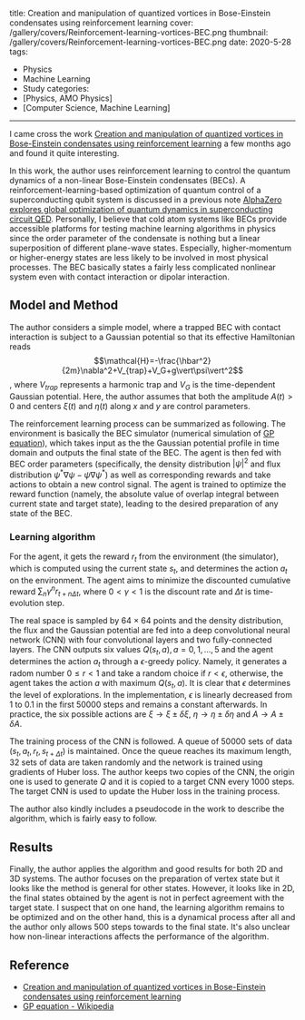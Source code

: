 title: Creation and manipulation of quantized vortices in Bose-Einstein condensates using reinforcement learning
cover: /gallery/covers/Reinforcement-learning-vortices-BEC.png
thumbnail: /gallery/covers/Reinforcement-learning-vortices-BEC.png
date: 2020-5-28
tags:
- Physics
- Machine Learning
- Study
categories:
- [Physics, AMO Physics]
- [Computer Science, Machine Learning]
---

I came cross the work [Creation and manipulation of quantized vortices in Bose-Einstein condensates using reinforcement learning](https://arxiv.org/abs/2003.05149) a few months ago and found it quite interesting.

<!-- more -->

In this work, the author uses reinforcement learning to control the quantum dynamics of a non-linear Bose-Einstein condensates (BECs). A reinforcement-learning-based optimization of quantum control of a superconducting qubit system is discussed in a previous note [AlphaZero explores global optimization of quantum dynamics in superconducting circuit QED]({{site.url}}{{site.baseurl}}{{"Global-optimization-of-quantum-dynamics-AlphaZero"}}). Personally, I believe that cold atom systems like BECs provide accessible platforms for testing machine learning algorithms in physics since the order parameter of the condensate is nothing but a linear superposition of different plane-wave states. Especially, higher-momentum or higher-energy states are less likely to be involved in most physical processes. The BEC basically states a fairly less complicated nonlinear system even with contact interaction or dipolar interaction.

## Model and Method
The author considers a simple model, where a trapped BEC with contact interaction is subject to a Gaussian potential so that its effective Hamiltonian reads
$$\mathcal{H}=-\frac{\hbar^2}{2m}\nabla^2+V_{trap}+V_G+g\vert\psi\vert^2$$
, where $V_{trap}$ represents a harmonic trap and $V_G$ is the time-dependent Gaussian potential. Here, the author assumes that both the amplitude $A(t)>0$ and centers $\xi(t)$ and $\eta(t)$ along $x$ and $y$ are control parameters.

The reinforcement learning process can be summarized as following. The environment is basically the BEC simulator (numerical simulation of [GP equation](https://en.wikipedia.org/wiki/Gross%E2%80%93Pitaevskii_equation)), which takes input as the the Gaussian potential profile in time domain and outputs the final state of the BEC. The agent is then fed with BEC order parameters (specifically, the density distribution $\vert\psi\vert^2$ and flux distribution $\psi^\ast\nabla\psi-\psi\nabla\psi^\ast$) as well as corresponding rewards and take actions to obtain a new control signal. The agent is trained to optimize the reward function (namely, the absolute value of overlap integral between current state and target state), leading to the desired preparation of any state of the BEC.

### Learning algorithm
For the agent, it gets the reward $r_t$ from the environment (the simulator), which is computed using the current state $s_t$, and determines the action $a_t$ on the environment. The agent aims to minimize the discounted cumulative reward $\sum_n\gamma^nr_{t+n\Delta t}$, where $0<\gamma<1$ is the discount rate and $\Delta t$ is time-evolution step.

The real space is sampled by 64 $\times$ 64 points and the density distribution, the flux and the Gaussian potential are fed into a deep convolutional neural network (CNN) with four convolutional layers and two fully-connected layers. The CNN outputs six values $Q(s_t,a),a=0,1,...,5$ and the agent determines the action $a_t$ through a $\epsilon$-greedy policy. Namely, it generates a radom number $0\leq r<1$ and take a random choice if $r<\epsilon$, otherwise, the agent takes the action $a$ with maximum $Q(s_t,a)$. It is clear that $\epsilon$ determines the level of explorations. In the implementation, $\epsilon$ is linearly decreased from 1 to 0.1 in the first 50000 steps and remains a constant afterwards. In practice, the six possible actions are $\xi\to\xi\pm\delta\xi$, $\eta\to\eta\pm\delta\eta$ and $A\to A\pm\delta A$.

The training process of the CNN is followed. A queue of 50000 sets of data $(s_t,a_t,r_t,s_{t+\Delta t})$ is maintained. Once the queue reaches its maximum length, 32 sets of data are taken randomly and the network is trained using gradients of Huber loss. The author keeps two copies of the CNN, the origin one is used to generate $Q$ and it is copied to a target CNN every 1000 steps. The target CNN is used to update the Huber loss in the training process.

The author also kindly includes a pseudocode in the work to describe the algorithm, which is fairly easy to follow.

## Results
Finally, the author applies the algorithm and good results for both 2D and 3D systems. The author focuses on the preparation of vertex state but it looks like the method is general for other states. However, it looks like in 2D, the final states obtained by the agent is not in perfect agreement with the target state. I suspect that on one hand, the learning algorithm remains to be optimized and on the other hand, this is a dynamical process after all and the author only allows 500 steps towards to the final state. It's also unclear how non-linear interactions affects the performance of the algorithm.

## Reference
- [Creation and manipulation of quantized vortices in Bose-Einstein condensates using reinforcement learning](https://arxiv.org/abs/2003.05149)
- [GP equation - Wikipedia](https://en.wikipedia.org/wiki/Gross%E2%80%93Pitaevskii_equation)
